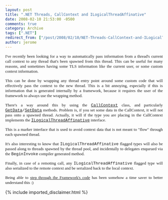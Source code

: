 ```yaml
---
layout: post
title: ".NET Threads, CallContext and ILogicalThreadAffinative"
date: 2008-02-10 21:53:00 -0500
comments: true
category: Archive
tags: [".NET"]
redirect_from: ["/post/2008/02/10/NET-Threads-CallContext-and-ILogicalThreadAffinative", "/post/2008/02/10/net-threads-callcontext-and-ilogicalthreadaffinative"]
author: jerome
---
```

<!-- more -->
<p align="justify">
<font face="trebuchet ms,geneva"><font size="2">I&#39;ve recently been looking for a way to automatically&nbsp;pass information from a thread&#39;s current call context to any thread that&#39;s been spawned from this thread. This can be useful for many reasons, and sometimes having some TLS information like the current user, or some custom context information.</font> </font>
</p>
<p align="justify">
<font face="trebuchet ms,geneva"><font size="2">This can be done by wrapping any thread entry point around some custom code that will effectively pass the context to the new thread. This is a bit annoying, especially if this is information that is generated internally by a framework, because it requires the user of the framework to always use the wrapping method.</font> </font>
</p>
<p align="justify">
<font face="Verdana" size="2"><font face="trebuchet ms,geneva">There&#39;s a way around this by using the</font> <a href="http://msdn2.microsoft.com/en-us/library/system.runtime.remoting.messaging.callcontext.aspx"><font face="Courier New">CallContext</font></a> <font face="trebuchet ms,geneva">class, and particularly</font> <a href="http://msdn2.microsoft.com/en-us/library/system.runtime.remoting.messaging.callcontext.getdata.aspx"><font face="Courier New">GetData</font></a><font face="Courier New">/</font><a href="http://msdn2.microsoft.com/en-us/library/system.runtime.remoting.messaging.callcontext.setdata.aspx"><font face="Courier New">SetData</font></a> <font face="trebuchet ms,geneva">methods. Problem is, if you set some data in the CallContext, it will not pass onto a spawned thread. Actually, it will if the type you are placing in the CallContext implements the</font> <a href="http://msdn2.microsoft.com/en-us/library/system.runtime.remoting.messaging.ilogicalthreadaffinative.aspx"><font face="Courier New">ILogicalThreadAffinative</font></a> <font face="trebuchet ms,geneva">interface.</font></font> 
</p>
<p align="justify">
<font face="trebuchet ms,geneva"><font size="2">This is a marker interface that is used to avoid context data that is not meant to &quot;flow&quot; through each spawned thread.</font> </font>
</p>
<p align="justify">
<font face="Verdana" size="2"><font face="trebuchet ms,geneva">It&#39;s also interesting to know that</font> <font face="Courier New">ILogicalThreadAffinative</font> <font face="trebuchet ms,geneva">flagged types will also be passed along&nbsp;to threads spawned by the thread pool, and incidentally to delegates enqueued via the</font> <font face="Courier New">BeginInvoke</font> <font face="trebuchet ms,geneva">compiler generated method.</font></font><font face="trebuchet ms,geneva"> </font>
</p>
<p align="justify">
<font face="Verdana" size="2"><font face="trebuchet ms,geneva">Finally, in case of a remoting call, any</font> <font face="Courier New">ILogicalThreadAffinative</font> <font face="trebuchet ms,geneva">flagged type will also serialized to the remote context and be serialized back to the local context.</font></font><font face="trebuchet ms,geneva"> </font>
</p>
<p align="justify">
<font size="2"><font face="trebuchet ms,geneva">Being able to </font><a href="http://blogs.msdn.com/sburke/archive/2008/01/16/configuring-visual-studio-to-debug-net-framework-source-code.aspx"><font face="trebuchet ms,geneva">step through the Framework&#39;s code</font></a><font face="trebuchet ms,geneva"> has been somehow a time saver to&nbsp;better understand this&nbsp;:)</font></font> 
</p>

{% include imported_disclaimer.html %}
